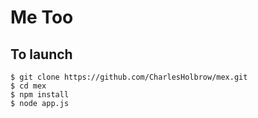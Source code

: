 Me Too
========================

To launch
---------

    $ git clone https://github.com/CharlesHolbrow/mex.git
    $ cd mex
    $ npm install
    $ node app.js

